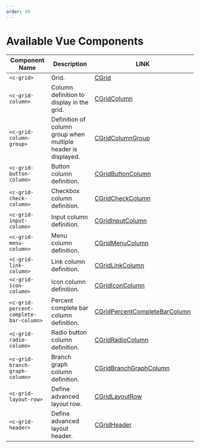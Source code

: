 ```yaml
---
order: 50
---
```


# Available Vue Components

| Component Name                         | Description                                                   | LINK                            |
| -------------------------------------- | ------------------------------------------------------------- | ------------------------------- |
| `<c-grid>`                             | Grid.                                                         | [CGrid]                         |
| `<c-grid-column>`                      | Column definition to display in the grid.                     | [CGridColumn]                   |
| `<c-grid-column-group>`                | Definition of column group when multiple header is displayed. | [CGridColumnGroup]              |
| `<c-grid-button-column>`               | Button column definition.                                     | [CGridButtonColumn]             |
| `<c-grid-check-column>`                | Checkbox column definition.                                   | [CGridCheckColumn]              |
| `<c-grid-input-column>`                | Input column definition.                                      | [CGridInputColumn]              |
| `<c-grid-menu-column>`                 | Menu column definition.                                       | [CGridMenuColumn]               |
| `<c-grid-link-column>`                 | Link column definition.                                       | [CGridLinkColumn]               |
| `<c-grid-icon-column>`                 | Icon column definition.                                       | [CGridIconColumn]               |
| `<c-grid-percent-complete-bar-column>` | Percent complete bar column definition.                       | [CGridPercentCompleteBarColumn] |
| `<c-grid-radio-column>`                | Radio button column definition.                               | [CGridRadioColumn]              |
| `<c-grid-branch-graph-column>`         | Branch graph column definition.                               | [CGridBranchGraphColumn]        |
| `<c-grid-layout-row>`                  | Define advanced layout row.                                   | [CGridLayoutRow]                |
| `<c-grid-header>`                      | Define advanced layout header.                                | [CGridHeader]                   |

[cgrid]: ./CGrid.md
[cgridcolumn]: ./CGridColumn.md
[cgridcolumngroup]: ./CGridColumnGroup.md
[cgridbuttoncolumn]: ./CGridButtonColumn.md
[cgridcheckcolumn]: ./CGridCheckColumn.md
[cgridinputcolumn]: ./CGridInputColumn.md
[cgridmenucolumn]: ./CGridMenuColumn.md
[cgridlinkcolumn]: ./CGridLinkColumn.md
[cgridiconcolumn]: ./CGridIconColumn.md
[cgridradiocolumn]: ./CGridRadioColumn.md
[cgridpercentcompletebarcolumn]: ./CGridPercentCompleteBarColumn.md
[cgridbranchgraphcolumn]: ./CGridBranchGraphColumn.md
[cgridlayoutrow]: ./CGridLayoutRow.md
[cgridheader]: ./CGridHeader.md
